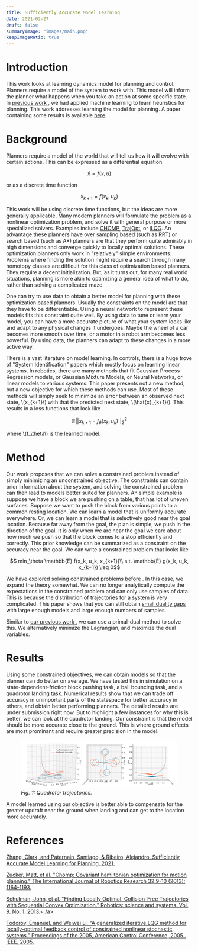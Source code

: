 ```yaml
---
title: Sufficiently Accurate Model Learning
date: 2021-02-27
draft: false
summaryImage: "images/main.png"
keepImageRatio: true
---
```


<script src="https://cdn.mathjax.org/mathjax/latest/MathJax.js?config=TeX-AMS-MML_HTMLorMML" type="text/javascript" crossorigin="anonymous"></script>


# Introduction
This work looks at learning dynamics model for planning and control. Planners require a model of the system to work with. This model will inform the planner what happens when you take an action at some specific state. In <a href="../learning_implicit"> previous work </a>, we had applied machine learning to learn heuristics for planning. This work addresses learning the model for planning. A paper containing some results is available [here](#zhang2021).

# Background
Planners require a model of the world that will tell us how it will evolve with certain actions. This can be expressed as a differential equation

$$\dot{x} = f(x, u)$$

or as a discrete time function

$$x_{k+1} = f(x_k, u_k)$$ 

This work will be using discrete time functions, but the ideas are more generally applicable.
Many modern planners will formulate the problem as a nonlinear optimization problem, and solve it with general purpose or more specialized solvers. Examples include [CHOMP](#zucker2013), [TrajOpt](#schulman2013), or [iLQG](#todorov2005). An advantage these planners have over sampling based (such as RRT) or search based (such as A*) planners are that they perform quite admirably in high dimensions and converge quickly to locally optimal solutions. These optimization planners only work in "relatively" simple environments. Problems where finding the solution might require a search through many homotopy classes are difficult for this class of optimization based planners. They require a decent initialization. But, as it turns out, for many real world situations, planning is more akin to optimizing a general idea of what to do, rather than solving a complicated maze.

One can try to use data to obtain a better model for planning  with these optimization based planners. Usually the constraints on the model are that they have to be differentiable. Using a neural network to represent these models fits this constraint quite well. By using data to tune or learn your model, you can have a more accurate picture of what your system looks like and adapt to any physical changes it undergoes. Maybe the wheel of a car becomes more smooth over time, or a motor in a robot arm becomes less powerful. By using data, the planners can adapt to these changes in a more active way. 

There is a vast literature on model learning. In controls, there is a huge trove of "System Identification" papers which mostly focus on learning linear systems. In robotics, there are many methods that fit Gaussian Process Regression models, or Gaussian Mixture Models, or Neural Networks, or linear models to various systems. This paper presents not a new method, but a new objective for which these methods can use. Most of these methods will simply seek to minimize an error between an observed next state, \\(x_{k+1}\\) with that the predicted next state, \\(\hat{x}_{k+1}\\). This results in a loss functions that look like

$$ \mathbb{E} || x_{k+1} - f_\theta(x_k, u_k) ||_2^2$$

where \\(f_\theta\\) is the learned model.

# Method
Our work proposes that we can solve a constrained problem instead of simply minimizing an unconstrained objective. The constraints can contain prior information about the system, and solving the constrained problem can then lead to models better suited for planners.
An simple example is suppose we have a block we are pushing on a table, that has lot of uneven surfaces. Suppose we want to push the block from various points to a common resting location. We can learn a model that is uniformly accurate everywhere. Or, we can learn a model that is selectively good near the goal location. Because far away from the goal, the plan is simple, we push in the direction of the goal. It is only when we are near the goal we care about how much we push so that the block comes to a stop efficiently and correctly. This prior knowledge can be summarized as a constraint on the accuracy near the goal. We can write a constrained problem that looks like

$$ min_\theta \mathbb{E} f(x_k, u_k, x_{k+1})\\
s.t. \mathbb{E} g(x_k, u_k, x_{k+1}) \leq 0$$


We have explored solving constrained problems <a href="/2018/09/09/constrained_wireless"> before </a>. In this case, we expand the theory somewhat. We can no longer analytically compute the expectations in the constrained problem and can only use samples of data. This is because the distribution of trajectories for a system is very complicated. This paper shows that you can still obtain [small duality gaps](https://en.wikipedia.org/wiki/Duality_gap) with large enough models and large enough numbers of samples.

Similar to <a href="/2018/09/09/constrained_wireless"> our previous work </a>, we can use a primal-dual method to solve this. We alternatively minimize the Lagrangian, and maximize the dual variables.

# Results
Using some constrained objectives, we can obtain models so that the planner can do better on average. We have tested this in simulation on a state-dependent-friction block pushing task, a ball bouncing task, and a quadrotor landing task. Numerical results show that we can trade off accuracy in unimportant parts of the statespace for better accuracy in others, and obtain better performing planners. The detailed results are under submission right now. But to highlight a few instances for why this is better, we can look at the quadrotor landing. Our constraint is that the model should be more accurate close to the ground. This is where ground effects are most prominant and require greater precision in the model.


<figure display="table">
  <img src="images/quad_traj.png" width="700"/>
  <figcaption display="table-caption" caption-side="bottom"><i>Fig. 1: Quadrotor trajectories.</i></figcaption>
</figure>

A model learned using our objective is better able to compensate for the greater updraft near the ground when landing and can get to the location more accurately.


# References

<a name="zhang2021" href="https://arxiv.org/pdf/2102.06099.pdf" target="_blank">Zhang, Clark, and Paternain, Santiago, & Ribeiro, Alejandro. Sufficiently Accurate Model Learning for Planning. 2021.</a>

<a name="zucker2013" href="https://www.ri.cmu.edu/pub_files/2013/5/CHOMP_IJRR.pdf" target="_blank">Zucker, Matt, et al. "Chomp: Covariant hamiltonian optimization for motion planning." The International Journal of Robotics Research 32.9-10 (2013): 1164-1193.
</a>

<a name="schulman2013" href="http://citeseerx.ist.psu.edu/viewdoc/download?doi=10.1.1.387.4642&rep=rep1&type=pdf" target="_blank">Schulman, John, et al. "Finding Locally Optimal, Collision-Free Trajectories with Sequential Convex Optimization." Robotics: science and systems. Vol. 9. No. 1. 2013.<
/a>

<a name="todorov2005" href="http://maeresearch.ucsd.edu/skelton/publications/weiwei_ilqg_CDC43.pdf" target="_blank">Todorov, Emanuel, and Weiwei Li. "A generalized iterative LQG method for locally-optimal feedback control of constrained nonlinear stochastic systems." Proceedings of the 2005, American Control Conference, 2005.. IEEE, 2005.
</a>

